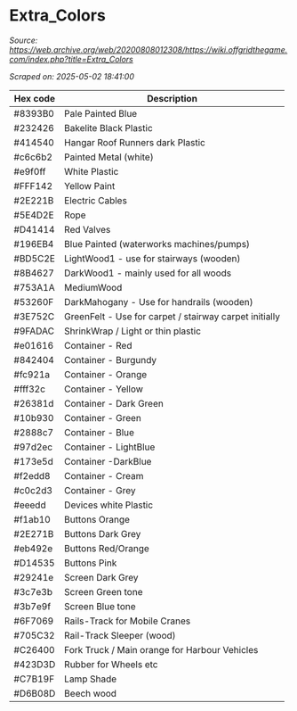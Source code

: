 # Extra_Colors

*Source: https://web.archive.org/web/20200808012308/https://wiki.offgridthegame.com/index.php?title=Extra_Colors*

*Scraped on: 2025-05-02 18:41:00*

| Hex code | Description |
| --- | --- |
| #8393B0 | Pale​ ​Painted​ ​Blue |
| #232426 | Bakelite​ ​Black​ ​Plastic |
| #414540 | Hangar​ ​Roof​ ​Runners​ ​dark​ ​Plastic |
| #c6c6b2 | Painted​ ​Metal​ ​(white) |
| #e9f0ff | White​ ​Plastic |
| #FFF142 | Yellow​ ​Paint |
| #2E221B | Electric​ ​Cables |
| #5E4D2E | Rope |
| #D41414 | Red​ ​Valves |
| #196EB4 | Blue​ ​Painted​ ​(waterworks​ ​machines/pumps) |
| #BD5C2E | LightWood1​ ​-​ ​use​ ​for​ ​stairways​ ​(wooden) |
| #8B4627 | DarkWood1​ ​-​ ​mainly​ ​used​ ​for​ ​all​ ​woods |
| #753A1A | MediumWood |
| #53260F | DarkMahogany​ ​-​ ​Use​ ​for​ ​handrails​ ​(wooden) |
| #3E752C | GreenFelt​ ​-​ ​Use​ ​for​ ​carpet​ ​/​ ​stairway​ ​carpet​ ​initially |
| #9FADAC | ShrinkWrap​ ​/​ ​Light​ ​or​ ​thin​ ​plastic |
| #e01616 | Container​ ​-​ ​Red |
| #842404 | Container​ ​-​ ​Burgundy |
| #fc921a | Container​ ​-​ ​Orange |
| #fff32c | Container​ ​-​ ​Yellow |
| #26381d | Container​ ​-​ ​Dark​ ​Green |
| #10b930 | Container​ ​-​ ​Green |
| #2888c7 | Container​ ​-​ ​Blue |
| #97d2ec | Container​ ​-​ ​LightBlue |
| #173e5d | Container​ ​-DarkBlue |
| #f2edd8 | Container​ ​-​ ​Cream |
| #c0c2d3 | Container​ ​-​ ​Grey |
| #eeedd | Devices​ ​white​ ​Plastic |
| #f1ab10 | Buttons​ ​Orange |
| #2E271B | Buttons​ ​Dark​ ​Grey |
| #eb492e | Buttons​ ​Red/Orange |
| #D14535 | Buttons​ ​Pink |
| #29241e | Screen​ ​Dark​ ​Grey |
| #3c7e3b | Screen​ ​Green​ ​tone |
| #3b7e9f | Screen​ ​Blue​ ​tone |
| #6F7069 | Rails-Track​ ​for​ ​Mobile​ ​Cranes |
| #705C32 | Rail-Track​ ​Sleeper​ ​(wood) |
| #C26400 | Fork​ ​Truck​ ​/​ ​Main​ ​orange​ ​for​ ​Harbour​ ​Vehicles |
| #423D3D | Rubber​ ​for​ ​Wheels​ ​etc |
| #C7B19F | Lamp​ ​Shade |
| #D6B08D | Beech​ ​wood |